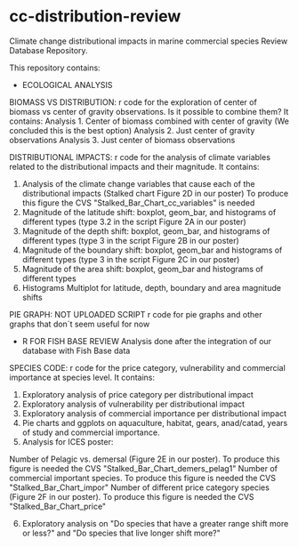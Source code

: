 # cc-distribution-review

Climate change distributional impacts in marine commercial species Review Database Repository.

This repository contains:

- ECOLOGICAL ANALYSIS

BIOMASS VS DISTRIBUTION: 
r code for the exploration of center of biomass vs center of gravity observations. Is it possible to combine them? It contains:
Analysis 1. Center of biomass combined with center of gravity (We concluded this is the best option)
Analysis 2. Just center of gravity observations 
Analysis 3. Just center of biomass observations

DISTRIBUTIONAL IMPACTS: 
r code for the analysis of climate variables related to the distributional impacts and their magnitude. It contains:
1. Analysis of the climate change variables that cause each of the distributional impacts (Stalked chart Figure 2D in our poster) To produce this figure the CVS "Stalked_Bar_Chart_cc_variables" is needed 
2. Magnitude of the latitude shift: boxplot, geom_bar, and histograms of different types (type 3.2 in the script Figure 2A in our poster)
3. Magnitude of the depth shift: boxplot, geom_bar, and histograms of different types (type 3 in the script Figure 2B in our poster)
4. Magnitude of the boundary shift: boxplot, geom_bar and histograms of different types (type 3 in the script Figure 2C in our poster)
5. Magnitude of the area shift: boxplot, geom_bar and histograms of different types
6. Histograms Multiplot for latitude, depth, boundary and area magnitude shifts

PIE GRAPH: NOT UPLOADED SCRIPT 
r code for pie graphs and other graphs that don´t seem useful for now


- R FOR FISH BASE REVIEW
Analysis done after the integration of our database with Fish Base data

SPECIES CODE:
r code for the price category, vulnerability and commercial importance at species level. It contains:
1. Exploratory analysis of price category per distributional impact
2. Exploratory analysis of vulnerability per distributional impact
3. Exploratory analysis of commercial importance per distributional impact
4. Pie charts and ggplots on aquaculture, habitat, gears, anad/catad, years of study and commercial importance.
5. Analysis for ICES poster:

Number of Pelagic vs. demersal (Figure 2E in our poster). To produce this figure is needed the CVS "Stalked_Bar_Chart_demers_pelag1"
Number of commercial important species. To produce this figure is needed the CVS "Stalked_Bar_Chart_impor"
Number of different price category species (Figure 2F in our poster). To produce this figure is needed the CVS "Stalked_Bar_Chart_price"

6. Exploratory analysis on "Do species that have a greater range shift more or less?" and "Do species that live longer shift more?"


